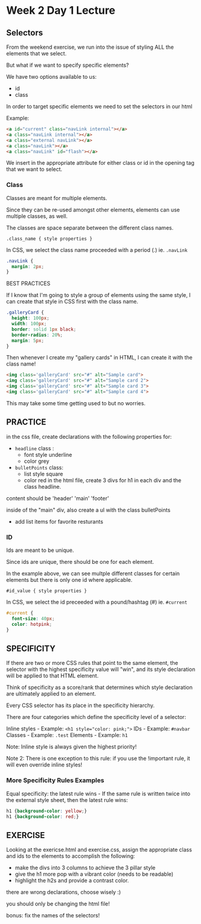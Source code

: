 # Week 2 Day 1 Lecture

## Selectors

From the weekend exercise, we run into the issue of styling ALL the elements that we select. 

But what if we want to specify specific elements?

We have two options available to us:
- id
- class

In order to target specific elements we need to set the selectors in our html

Example:

```html
<a id="current" class="navLink internal"></a>
<a class="navLink internal"></a>
<a class="external navLink"></a>
<a class="navLink"></a>
<a class="navLink" id="flash"></a>
```

We insert in the appropriate attribute for either class or id in the opening tag that we want to select.

### Class

Classes are meant for multiple elements.

Since they can be re-used amongst other elements, elements can use multiple classes, as well.

The classes are space separate between the different class names.

`.class_name { style properties }`

In CSS, we select the class name proceeded with a period (.) ie. `.navLink`

```css
.navLink {
  margin: 2px;
}
```

BEST PRACTICES

If I know that I'm going to style a group of elements using the same style, I can create that style in CSS first with the class name.

```css
.galleryCard {
  height: 100px;
  width: 100px;
  border: solid 1px black;
  border-radius: 20%;
  margin: 5px;
}
```

Then whenever I create my "gallery cards" in HTML, I can create it with the class name!

```html
<img class='galleryCard' src="#" alt="Sample card">
<img class='galleryCard' src="#" alt="Sample card 2">
<img class='galleryCard' src="#" alt="Sample card 3">
<img class='galleryCard' src="#" alt="Sample card 4">
```

This may take some time getting used to but no worries.

## PRACTICE
in the css file, create declarations with the following properties for: 
  - `headline` class :
    - font style underline
    - color grey
  - `bulletPoints` class:
    - list style square
    - color red
in the html file, create 3 divs for h1 in each div and the class headline.

content should be 'header' 'main' 'footer'

inside of the "main" div, also create a ul with the class bulletPoints
  - add list items for favorite resturants

### ID

Ids are meant to be unique.

Since ids are unique, there should be one for each element.

In the example above, we can see multple different classes for certain elements but there is only one id where applicable.

`#id_value { style properties }`

In CSS, we select the id preceeded with a pound/hashtag (#) ie. `#current`

```css
#current {
  font-size: 40px;
  color: hotpink;
}
```

## SPECIFICITY

If there are two or more CSS rules that point to the same element, the selector with the highest specificity value will "win", and its style declaration will be applied to that HTML element.

Think of specificity as a score/rank that determines which style declaration are ultimately applied to an element.

Every CSS selector has its place in the specificity hierarchy.

There are four categories which define the specificity level of a selector:

Inline styles - Example: `<h1 style="color: pink;">`
IDs - Example: `#navbar`
Classes - Example: `.test`
Elements - Example: `h1`

Note: Inline style is always given the highest priority!

Note 2: There is one exception to this rule: if you use the !important rule, it will even override inline styles!

### More Specificity Rules Examples

Equal specificity: the latest rule wins - If the same rule is written twice into the external style sheet, then the latest rule wins:

```css
h1 {background-color: yellow;}
h1 {background-color: red;}
```

## EXERCISE

Looking at the exericse.html and exercise.css, assign the appropriate class and ids to the elements to accomplish the following:

- make the divs into 3 columns to achieve the 3 pillar style
- give the h1 more pop with a vibrant color (needs to be readable)
- highlight the h2s and provide a contrast color.

there are wrong declarations, choose wisely :)

you should only be changing the html file!

bonus: fix the names of the selectors!